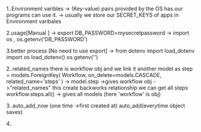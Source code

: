1..Environment varibles
-> (Key-value) pairs provided by the OS has.our programs can use it.
-> usually we store our SECRET_KEYS  of apps in Environment varibales

2.usage[Manual ]
-> export DB_PASSWORD=mysecretpassword
-> import os , os.getenv('DB_PASSWORD')

3.better process [No need to use export]
-> from dotenv import load_dotenv
    import os
    load_dotenv()
    os.getenv('')


2..related_names
there is workflow obj and we link it another model as 
step = models.ForeignKey(
          Workflow,
          on_delete=models.CASCADE,
          related_name='steps'
      ) 
-> model.step ->gives workflow obj
->"related_names" this create backworks relationship we can get all steps workflow.steps.all() -> gives all models (here 'workflow' is obj)

3..auto_add_now (one time ->first created at) auto_add(everytime object saves)

4..
